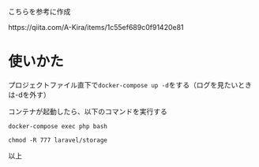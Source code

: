 <p>こちらを参考に作成</p>
<a>https://qiita.com/A-Kira/items/1c55ef689c0f91420e81</a>
<h1>使いかた</h1>
<p>プロジェクトファイル直下で<code>docker-compose up -d</code>をする（ログを見たいときは-dを外す）</p>
<p>コンテナが起動したら、以下のコマンドを実行する</p>
<p><code>docker-compose exec php bash</code></p>
<p><code>chmod -R 777 laravel/storage</code></p>
<p>以上</p>
